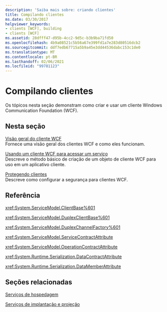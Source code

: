 ```yaml
---
description: 'Saiba mais sobre: criando clientes'
title: Compilando clientes
ms.date: 03/30/2017
helpviewer_keywords:
- clients [WCF], building
- clients [WCF]
ms.assetid: 28dfff47-d95b-4cc2-9d5c-b3b9ba71fd50
ms.openlocfilehash: 4b9a08521c5b56a67e399fd1a7e283d80516dcb2
ms.sourcegitcommit: ddf7edb67715a5b9a45e3dd44536dabc153c1de0
ms.translationtype: MT
ms.contentlocale: pt-BR
ms.lasthandoff: 02/06/2021
ms.locfileid: "99781123"
---
```

# <a name="building-clients"></a>Compilando clientes

Os tópicos nesta seção demonstram como criar e usar um cliente Windows Communication Foundation (WCF).  
  
## <a name="in-this-section"></a>Nesta seção  

 [Visão geral do cliente WCF](wcf-client-overview.md)  
 Fornece uma visão geral dos clientes WCF e como eles funcionam.  
  
 [Usando um cliente WCF para acessar um serviço](accessing-services-using-a-wcf-client.md)  
 Descreve o método básico de criação de um objeto de cliente WCF para uso em um aplicativo cliente.  
  
 [Protegendo clientes](securing-clients.md)  
 Descreve como configurar a segurança para clientes WCF.  
  
## <a name="reference"></a>Referência  

 <xref:System.ServiceModel.ClientBase%601>  
  
 <xref:System.ServiceModel.DuplexClientBase%601>  
  
 <xref:System.ServiceModel.DuplexChannelFactory%601>  
  
 <xref:System.ServiceModel.ServiceContractAttribute>  
  
 <xref:System.ServiceModel.OperationContractAttribute>  
  
 <xref:System.Runtime.Serialization.DataContractAttribute>  
  
 <xref:System.Runtime.Serialization.DataMemberAttribute>  
  
## <a name="related-sections"></a>Seções relacionadas  

 [Serviços de hospedagem](hosting-services.md)  
  
 [Serviços de implantação e projeção](designing-and-implementing-services.md)
